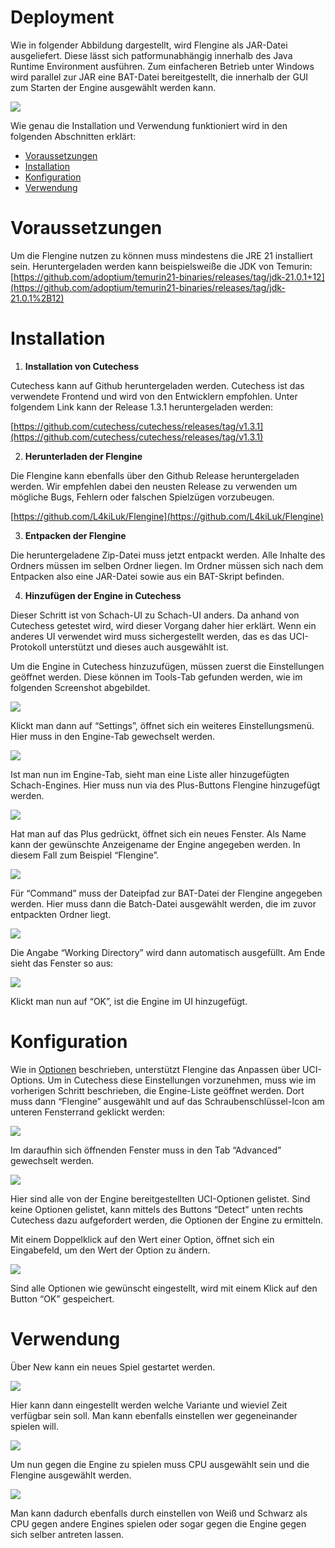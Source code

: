 # Deployment

Wie in folgender Abbildung dargestellt, wird Flengine als JAR-Datei ausgeliefert. Diese lässt sich patformunabhängig innerhalb des Java Runtime Environment ausführen. Zum einfacheren Betrieb unter Windows wird parallel zur JAR eine BAT-Datei bereitgestellt, die innerhalb der GUI zum Starten der Engine ausgewählt werden kann.

![](./attachments/deploymentDiagram.png)

Wie genau die Installation und Verwendung funktioniert wird in den folgenden Abschnitten erklärt:

-   [Voraussetzungen](#voraussetzungen)
-   [Installation](#installation)
-   [Konfiguration](#konfiguration)
-   [Verwendung](#verwendung)

# Voraussetzungen

Um die Flengine nutzen zu können muss mindestens die JRE 21 installiert sein. Heruntergeladen werden kann beispielsweiße die JDK von Temurin: [https://github.com/adoptium/temurin21-binaries/releases/tag/jdk-21.0.1+12](https://github.com/adoptium/temurin21-binaries/releases/tag/jdk-21.0.1%2B12)

# Installation

1.  **Installation von Cutechess**

Cutechess kann auf Github heruntergeladen werden. Cutechess ist das verwendete Frontend und wird von den Entwicklern empfohlen. Unter folgendem Link kann der Release 1.3.1 heruntergeladen werden:

[https://github.com/cutechess/cutechess/releases/tag/v1.3.1](https://github.com/cutechess/cutechess/releases/tag/v1.3.1)

2.  **Herunterladen der Flengine**

Die Flengine kann ebenfalls über den Github Release heruntergeladen werden. Wir empfehlen dabei den neusten Release zu verwenden um mögliche Bugs, Fehlern oder falschen Spielzügen vorzubeugen.

[https://github.com/L4kiLuk/Flengine](https://github.com/L4kiLuk/Flengine)

3.  **Entpacken der Flengine**

Die heruntergeladene Zip-Datei muss jetzt entpackt werden. Alle Inhalte des Ordners müssen im selben Ordner liegen. Im Ordner müssen sich nach dem Entpacken also eine JAR-Datei sowie aus ein BAT-Skript befinden.

4.  **Hinzufügen der Engine in Cutechess**

Dieser Schritt ist von Schach-UI zu Schach-UI anders. Da anhand von Cutechess getestet wird, wird dieser Vorgang daher hier erklärt. Wenn ein anderes UI verwendet wird muss sichergestellt werden, das es das UCI-Protokoll unterstützt und dieses auch ausgewählt ist.

Um die Engine in Cutechess hinzuzufügen, müssen zuerst die Einstellungen geöffnet werden. Diese können im Tools-Tab gefunden werden, wie im folgenden Screenshot abgebildet.

![](./attachments/image-20231108-132702.png)

Klickt man dann auf “Settings”, öffnet sich ein weiteres Einstellungsmenü. Hier muss in den Engine-Tab gewechselt werden.

![](./attachments/image-20231108-133246.png)

Ist man nun im Engine-Tab, sieht man eine Liste aller hinzugefügten Schach-Engines. Hier muss nun via des Plus-Buttons Flengine hinzugefügt werden.

![](./attachments/image-20231108-133354.png)

Hat man auf das Plus gedrückt, öffnet sich ein neues Fenster. Als Name kann der gewünschte Anzeigename der Engine angegeben werden. In diesem Fall zum Beispiel “Flengine”.

![](./attachments/image-20231108-133638.png)

Für “Command” muss der Dateipfad zur BAT-Datei der Flengine angegeben werden. Hier muss dann die Batch-Datei ausgewählt werden, die im zuvor entpackten Ordner liegt.

![](./attachments/image-20231108-133820.png)

Die Angabe “Working Directory” wird dann automatisch ausgefüllt. Am Ende sieht das Fenster so aus:

![](./attachments/image-20231108-133858.png)

Klickt man nun auf “OK”, ist die Engine im UI hinzugefügt.

# Konfiguration

Wie in [Optionen](../../docs/querschnittliche-konzeption/optionen.md) beschrieben, unterstützt Flengine das Anpassen über UCI-Options. Um in Cutechess diese Einstellungen vorzunehmen, muss wie im vorherigen Schritt beschrieben, die Engine-Liste geöffnet werden. Dort muss dann “Flengine” ausgewählt und auf das Schraubenschlüssel-Icon am unteren Fensterrand geklickt werden:

![](./attachments/image-20231230-111635.png)

Im daraufhin sich öffnenden Fenster muss in den Tab “Advanced” gewechselt werden.

![](./attachments/image-20231230-111807.png)

Hier sind alle von der Engine bereitgestellten UCI-Optionen gelistet. Sind keine Optionen gelistet, kann mittels des Buttons “Detect” unten rechts Cutechess dazu aufgefordert werden, die Optionen der Engine zu ermitteln.

Mit einem Doppelklick auf den Wert einer Option, öffnet sich ein Eingabefeld, um den Wert der Option zu ändern.

![](./attachments/image-20231230-111949.png)

Sind alle Optionen wie gewünscht eingestellt, wird mit einem Klick auf den Button “OK” gespeichert.

# Verwendung

Über New kann ein neues Spiel gestartet werden.

![](./attachments/image-20231108-135122.png)

Hier kann dann eingestellt werden welche Variante und wieviel Zeit verfügbar sein soll. Man kann ebenfalls einstellen wer gegeneinander spielen will.

![](./attachments/image-20231108-135158.png)

Um nun gegen die Engine zu spielen muss CPU ausgewählt sein und die Flengine ausgewählt werden.

![](./attachments/image-20231108-135314.png)

Man kann dadurch ebenfalls durch einstellen von Weiß und Schwarz als CPU gegen andere Engines spielen oder sogar gegen die Engine gegen sich selber antreten lassen.
